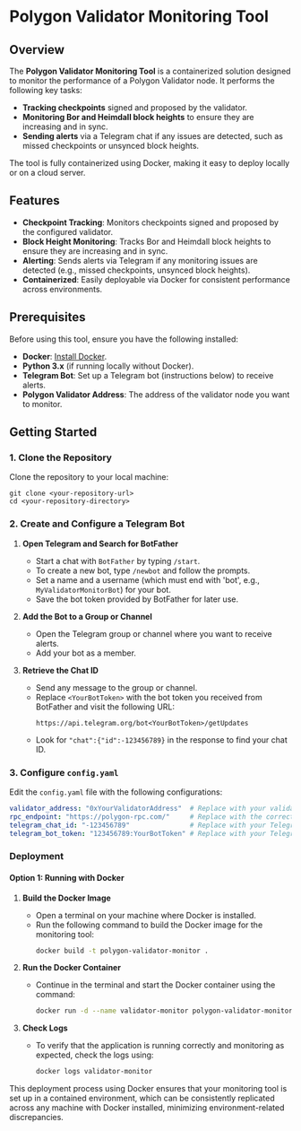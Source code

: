 # **Polygon Validator Monitoring Tool**

## **Overview**

The **Polygon Validator Monitoring Tool** is a containerized solution designed to monitor the performance of a Polygon Validator node. It performs the following key tasks:

- **Tracking checkpoints** signed and proposed by the validator.
- **Monitoring Bor and Heimdall block heights** to ensure they are increasing and in sync.
- **Sending alerts** via a Telegram chat if any issues are detected, such as missed checkpoints or unsynced block heights.

The tool is fully containerized using Docker, making it easy to deploy locally or on a cloud server.

## **Features**

- **Checkpoint Tracking**: Monitors checkpoints signed and proposed by the configured validator.
- **Block Height Monitoring**: Tracks Bor and Heimdall block heights to ensure they are increasing and in sync.
- **Alerting**: Sends alerts via Telegram if any monitoring issues are detected (e.g., missed checkpoints, unsynced block heights).
- **Containerized**: Easily deployable via Docker for consistent performance across environments.

## **Prerequisites**

Before using this tool, ensure you have the following installed:

- **Docker**: [Install Docker](https://docs.docker.com/get-docker/).
- **Python 3.x** (if running locally without Docker).
- **Telegram Bot**: Set up a Telegram bot (instructions below) to receive alerts.
- **Polygon Validator Address**: The address of the validator node you want to monitor.

## **Getting Started**

### 1. **Clone the Repository**

Clone the repository to your local machine:

```
git clone <your-repository-url>
cd <your-repository-directory>
```

### 2. Create and Configure a Telegram Bot

1. **Open Telegram and Search for BotFather**
   - Start a chat with `BotFather` by typing `/start`.
   - To create a new bot, type `/newbot` and follow the prompts.
   - Set a name and a username (which must end with 'bot', e.g., `MyValidatorMonitorBot`) for your bot.
   - Save the bot token provided by BotFather for later use.

2. **Add the Bot to a Group or Channel**
   - Open the Telegram group or channel where you want to receive alerts.
   - Add your bot as a member.

3. **Retrieve the Chat ID**
   - Send any message to the group or channel.
   - Replace `<YourBotToken>` with the bot token you received from BotFather and visit the following URL:
     ```
     https://api.telegram.org/bot<YourBotToken>/getUpdates
     ```
   - Look for `"chat":{"id":-123456789}` in the response to find your chat ID.

### 3. Configure `config.yaml`

Edit the `config.yaml` file with the following configurations:

```yaml
validator_address: "0xYourValidatorAddress"  # Replace with your validator's address
rpc_endpoint: "https://polygon-rpc.com/"     # Replace with the correct Polygon RPC endpoint
telegram_chat_id: "-123456789"               # Replace with your Telegram Chat ID
telegram_bot_token: "123456789:YourBotToken" # Replace with your Telegram bot token
```
### Deployment

#### Option 1: Running with Docker

1. **Build the Docker Image**
   - Open a terminal on your machine where Docker is installed.
   - Run the following command to build the Docker image for the monitoring tool:
     ```bash
     docker build -t polygon-validator-monitor .
     ```

2. **Run the Docker Container**
   - Continue in the terminal and start the Docker container using the command:
     ```bash
     docker run -d --name validator-monitor polygon-validator-monitor
     ```

3. **Check Logs**
   - To verify that the application is running correctly and monitoring as expected, check the logs using:
     ```bash
     docker logs validator-monitor
     ```

This deployment process using Docker ensures that your monitoring tool is set up in a contained environment, which can be consistently replicated across any machine with Docker installed, minimizing environment-related discrepancies.

